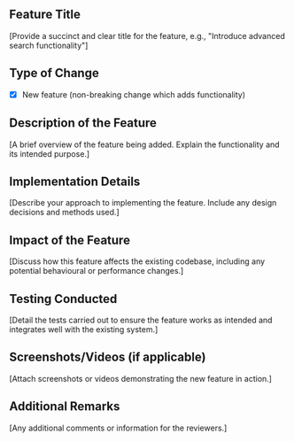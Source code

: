## Feature Title
[Provide a succinct and clear title for the feature, e.g., "Introduce advanced search functionality"]

## Type of Change
- [X] New feature (non-breaking change which adds functionality)

## Description of the Feature
[A brief overview of the feature being added. Explain the functionality and its intended purpose.]

## Implementation Details
[Describe your approach to implementing the feature. Include any design decisions and methods used.]

## Impact of the Feature
[Discuss how this feature affects the existing codebase, including any potential behavioural or performance changes.]

## Testing Conducted
[Detail the tests carried out to ensure the feature works as intended and integrates well with the existing system.]

## Screenshots/Videos (if applicable)
[Attach screenshots or videos demonstrating the new feature in action.]

## Additional Remarks
[Any additional comments or information for the reviewers.]
